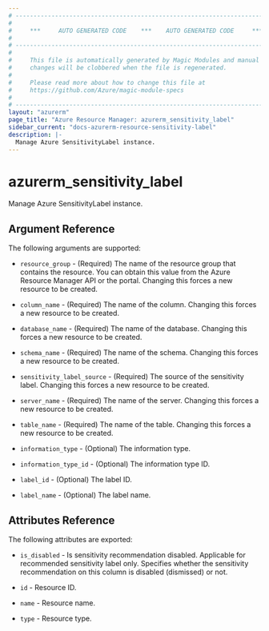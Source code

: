 ```yaml
---
# ----------------------------------------------------------------------------
#
#     ***     AUTO GENERATED CODE    ***    AUTO GENERATED CODE     ***
#
# ----------------------------------------------------------------------------
#
#     This file is automatically generated by Magic Modules and manual
#     changes will be clobbered when the file is regenerated.
#
#     Please read more about how to change this file at
#     https://github.com/Azure/magic-module-specs
#
# ----------------------------------------------------------------------------
layout: "azurerm"
page_title: "Azure Resource Manager: azurerm_sensitivity_label"
sidebar_current: "docs-azurerm-resource-sensitivity-label"
description: |-
  Manage Azure SensitivityLabel instance.
---
```


# azurerm_sensitivity_label

Manage Azure SensitivityLabel instance.


## Argument Reference

The following arguments are supported:

* `resource_group` - (Required) The name of the resource group that contains the resource. You can obtain this value from the Azure Resource Manager API or the portal. Changing this forces a new resource to be created.

* `column_name` - (Required) The name of the column. Changing this forces a new resource to be created.

* `database_name` - (Required) The name of the database. Changing this forces a new resource to be created.

* `schema_name` - (Required) The name of the schema. Changing this forces a new resource to be created.

* `sensitivity_label_source` - (Required) The source of the sensitivity label. Changing this forces a new resource to be created.

* `server_name` - (Required) The name of the server. Changing this forces a new resource to be created.

* `table_name` - (Required) The name of the table. Changing this forces a new resource to be created.

* `information_type` - (Optional) The information type.

* `information_type_id` - (Optional) The information type ID.

* `label_id` - (Optional) The label ID.

* `label_name` - (Optional) The label name.

## Attributes Reference

The following attributes are exported:

* `is_disabled` - Is sensitivity recommendation disabled. Applicable for recommended sensitivity label only. Specifies whether the sensitivity recommendation on this column is disabled (dismissed) or not.

* `id` - Resource ID.

* `name` - Resource name.

* `type` - Resource type.
